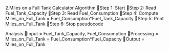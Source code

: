 2.Miles on a Full Tank Calculator
Algorithm
Step 1: Start
Step 2: Read Fuel_Tank_Capacity
Step 3: Read Fuel_Consumption
Step 4: Compute Miles_on_Full_Tank = Fuel_Consumption*Fuel_Tank_Capacity
Step 5: Print Miles_on_Full_Tank
Step 6: Stop
pseudocode


Analysis
Input = Fuel_Tank_Capacity, Fuel_Consumption
Processing = Miles_on_Full_Tank = Fuel_Consumption*Fuel_Capacity
Output = Miles_on_Full_Tank
